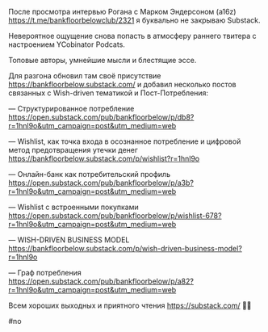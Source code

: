 
После просмотра интервью Рогана с Марком Эндерсоном (a16z) https://t.me/bankfloorbelowclub/2321 я буквально не закрываю Substack.

Невероятное ощущение снова попасть в атмосферу раннего твитера с настроением YCobinator Podcats.

Топовые авторы, умнейшие мысли и блестящие эссе.

Для разгона обновил там своё присутствие https://bankfloorbelow.substack.com/ и добавил несколько постов связанных с Wish-driven тематикой и Пост-Потребления:

— Структурированное потребление https://open.substack.com/pub/bankfloorbelow/p/db8?r=1hnl9o&utm_campaign=post&utm_medium=web

— Wishlist, как точка входа в осознанное потребление и цифровой метод предотвращения утечки денег https://bankfloorbelow.substack.com/p/wishlist?r=1hnl9o

— Онлайн-банк как потребительский профиль https://open.substack.com/pub/bankfloorbelow/p/a3b?r=1hnl9o&utm_campaign=post&utm_medium=web

— Wishlist с встроенными покупками https://open.substack.com/pub/bankfloorbelow/p/wishlist-678?r=1hnl9o&utm_campaign=post&utm_medium=web

— WISH-DRIVEN BUSINESS MODEL https://bankfloorbelow.substack.com/p/wish-driven-business-model?r=1hnl9o

— Граф потребления https://open.substack.com/pub/bankfloorbelow/p/a82?r=1hnl9o&utm_campaign=post&utm_medium=web


Всем хороших выходных и приятного чтения https://substack.com/ 🤌🏽

#no 